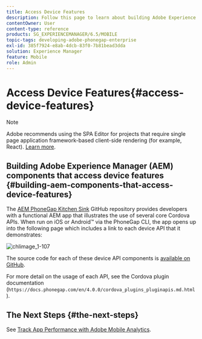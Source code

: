 ```yaml
---
title: Access Device Features
description: Follow this page to learn about building Adobe Experience Manager (AEM) components that access device features. The AEM PhoneGap Kitchen Sink GitHub repository provides developers with a functional AEM app that illustrates the use of several core Cordova APIs.
contentOwner: User
content-type: reference
products: SG_EXPERIENCEMANAGER/6.5/MOBILE
topic-tags: developing-adobe-phonegap-enterprise
exl-id: 385f7924-e8ab-4dcb-83f0-7b81bead3dda
solution: Experience Manager
feature: Mobile
role: Admin
---
```

# Access Device Features{#access-device-features}

>[!NOTE]
>
>Adobe recommends using the SPA Editor for projects that require single page application framework-based client-side rendering (for example, React). [Learn more](/help/sites-developing/spa-overview.md).

## Building Adobe Experience Manager (AEM) components that access device features {#building-aem-components-that-access-device-features}

The [AEM PhoneGap Kitchen Sink](https://github.com/blefebvre/aem-phonegap-kitchen-sink) GitHub repository provides developers with a functional AEM app that illustrates the use of several core Cordova APIs. When run on iOS or Android&trade; via the PhoneGap CLI, the app opens up into the following page which includes a link to each device API that it demonstrates:

![chlimage_1-107](assets/chlimage_1-107.png)

The source code for each of these device API components is [available on GitHub](https://github.com/blefebvre/aem-phonegap-kitchen-sink/tree/master/content/src/main/content/jcr_root/apps/brucelefebvre/kitchen-sink/components).

For more detail on the usage of each API, see the Cordova plugin documentation (`https://docs.phonegap.com/en/4.0.0/cordova_plugins_pluginapis.md.html`).

## The Next Steps {#the-next-steps}

See [Track App Performance with Adobe Mobile Analytics](/help/mobile/phonegap-intro-to-app-analytics.md).
